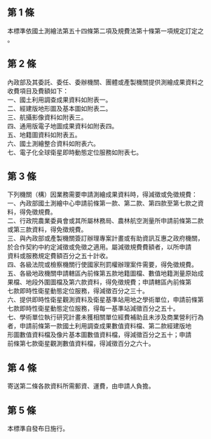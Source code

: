 第 1 條
-------
本標準依國土測繪法第五十四條第二項及規費法第十條第一項規定訂定之  
。

第 2 條
-------
內政部及其委託、委任、委辦機關、團體或產製機關提供測繪成果資料之  
收費項目及費額如下：  
一、國土利用調查成果資料如附表一。  
二、經建版地形圖及基本圖如附表二。  
三、航攝影像資料如附表三。  
四、通用版電子地圖成果資料如附表四。  
五、地籍圖資料如附表五。  
六、國土測繪整合資料如附表六。  
七、電子化全球衛星即時動態定位服務如附表七。

第 3 條
-------
下列機關（構）因業務需要申請測繪成果資料時，得減徵或免徵規費：  
一、內政部國土測繪中心申請前條第一款、第二款、第四款至第七款之資  
    料，得免徵規費。  
二、行政院農業委員會或其所屬林務局、農林航空測量所申請前條第二款  
    或第三款資料，得免徵規費。  
三、與內政部或產製機關簽訂辦理專案計畫或有助資訊互惠之政府機關，  
    於合作契約中約定減徵或免徵之適用。屬減徵規費費額者，以所申請  
    資料或服務規定費額百分之五十計收。  
四、各級法院或檢察機關行使國家刑罰權辦理案件需要，得免徵規費。  
五、各級地政機關申請轄區內前條第五款地籍圖檔、數值地籍測量原始成  
    果檔、地段外圍圖檔及第六款資料，得免徵規費；申請轄區內前條第  
    七款即時性衛星動態定位服務，得減徵百分之三十。  
六、提供即時性衛星觀測資料及衛星基準站用地之學術單位，申請前條第  
    七款即時性衛星動態定位服務，得每一基準站減徵百分之五十。  
七、學術單位執行研究計畫未獲相關單位經費補助且未涉及商業營利行為  
    者，申請前條第一款國土利用調查成果數值資料檔、第二款經建版地  
    形圖數值資料檔及像片基本圖數值資料檔，得減徵百分之五十；申請  
    前條第七款衛星觀測數值資料檔，得減徵百分之六十。

第 4 條
-------
寄送第二條各款資料所需郵資、運費，由申請人負擔。

第 5 條
-------
本標準自發布日施行。

